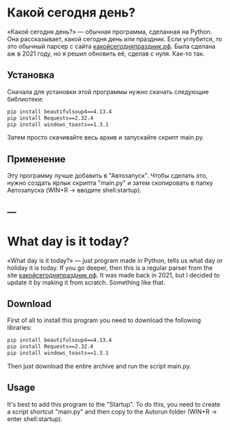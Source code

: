 # Какой сегодня день?

«Какой сегодня день?» — обычная программа, сделанная на Python. Она рассказывает, какой сегодня день или праздник. Если углубится, то это обычный парсер с сайта [какойсегодняпраздник.рф](https://какойсегодняпраздник.рф). Была сделана аж в 2021 году, но я решил обновить её, сделав с нуля. Как-то так.

## Установка

Сначала для установки этой программы нужно скачать следующие библиотеки:

```bash
pip install beautifulsoup4==4.13.4
pip install Requests==2.32.4
pip install windows_toasts==1.3.1
```

Затем просто скачивайте весь архив и запускайте скрипт main.py.

## Применение

Эту программу лучше добавить в "Автозапуск". Чтобы сделать это, нужно создать ярлык скрипта "main.py" и затем скопировать в папку Автозапуска (WIN+R -> вводите shell:startup).

## —

# What day is it today?

«What day is it today?» — just program made in Python, tells us what day or holiday it is today. If you go deeper, then this is a regular parser from the site [какойсегодняпраздник.рф](https://какойсегодняпраздник.рф). It was made back in 2021, but I decided to update it by making it from scratch. Something like that.

## Download

First of all to install this program you need to download the following libraries:

```bash
pip install beautifulsoup4==4.13.4
pip install Requests==2.32.4
pip install windows_toasts==1.3.1
```

Then just download the entire archive and run the script main.py.

## Usage

It's best to add this program to the "Startup". To do this, you need to create a script shortcut "main.py" and then copy to the Autorun folder (WIN+R -> enter shell:startup).
